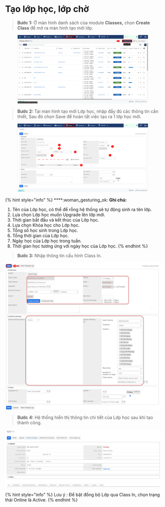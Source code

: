 # Tạo lớp học, lớp chờ

> **Bước 1:** Ở màn hình danh sách của module **Classes,** chọn **Create Class** để mở ra màn hình tạo mới lớp.

<figure><img src="../../.gitbook/assets/image (22).png" alt=""><figcaption></figcaption></figure>

> **Bước 2:** Tại màn hình tạo mới Lớp học, nhập đầy đủ các thông tin cần thiết, Sau đó chọn Save để hoàn tất việc tạo ra 1 lớp học mới.

<figure><img src="../../.gitbook/assets/image (20).png" alt=""><figcaption></figcaption></figure>

{% hint style="info" %}
****:woman\_gesturing\_ok: **Ghi chú:**

1. Tên của Lớp học, có thể để rỗng hệ thống sẽ tự động sinh ra tên lớp.
2. Lựa chọn Lớp học muốn Upgrade lên lớp mới.
3. Thời gian bắt đầu và kết thúc của Lớp học.
4. Lựa chọn Khóa học cho Lớp học.
5. Tổng số học sinh trong Lớp học.
6. Tổng thời gian của Lớp học.
7. Ngày học của Lớp học trong tuần.
8. Thời gian học tương ứng với ngày học của Lớp học.
{% endhint %}

> **Bước 3:** Nhập thông tin cấu hình Class In.

![](<../../.gitbook/assets/Class 1.png>)

> **Bước 4:** Hệ thống hiển thị thông tin chi tiết của Lớp học sau khi tạo thành công.

![](../../.gitbook/assets/TaoLop3.png)

{% hint style="info" %}
Lưu ý : Để bật đồng bộ Lớp qua Class In, chọn trạng thái Online là Active.
{% endhint %}
